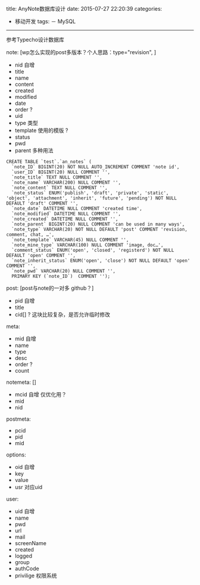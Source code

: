 title: AnyNote数据库设计
date: 2015-07-27 22:20:39
categories:
- 移动开发 
tags:
－ MySQL
---
参考Typecho设计数据库

note: [wp怎么实现的post多版本？个人思路：type="revision", ]

- nid 自增
- title
- name
- content
- created
- modified
- date
- order ?
- uid
- type 类型
- template 使用的模版 ?
- status
- pwd
- parent 多种用法

```
CREATE TABLE `test`.`an_notes` (
  `note_ID` BIGINT(20) NOT NULL AUTO_INCREMENT COMMENT 'note id',
  `user_ID` BIGINT(20) NULL COMMENT '',
  `note_title` TEXT NULL COMMENT '',
  `note_name` VARCHAR(200) NULL COMMENT '',
  `note_content` TEXT NULL COMMENT '',
  `note_status` ENUM('publish', 'draft', 'private', 'static', 'object', 'attachment', 'inherit', 'future', 'pending') NOT NULL DEFAULT 'draft' COMMENT '',
  `note_date` DATETIME NULL COMMENT 'created time',
  `note_modified` DATETIME NULL COMMENT '',
  `note_created` DATETIME NULL COMMENT '',
  `note_parent` BIGINT(20) NULL COMMENT 'can be used in many ways',
  `note_type` VARCHAR(20) NOT NULL DEFAULT 'post' COMMENT 'revision, comment, chat, …',
  `note_template` VARCHAR(45) NULL COMMENT '',
  `note_mine_type` VARCHAR(100) NULL COMMENT 'image, doc…',
  `comment_status` ENUM('open', 'closed', 'registerd') NOT NULL DEFAULT 'open' COMMENT '',
  `note_inherit_status` ENUM('open', 'close') NOT NULL DEFAULT 'open' COMMENT '',
  `note_pwd` VARCHAR(20) NULL COMMENT '',
  PRIMARY KEY (`note_ID`)  COMMENT '');
```

post: [post与note的一对多 github？]

- pid 自增
- title
- cid[] ? 这块比较复杂，是否允许临时修改

meta:

- mid 自增
- name
- type
- desc
- order ?
- count

notemeta: []

- mcid 自增 仅优化用？
- mid
- nid

postmeta:

- pcid
- pid
- mid


options:

- oid 自增
- key
- value
- usr 对应uid

user:

- uid 自增
- name
- pwd
- url
- mail
- screenName
- created
- logged
- group
- authCode
- privilige 权限系统

